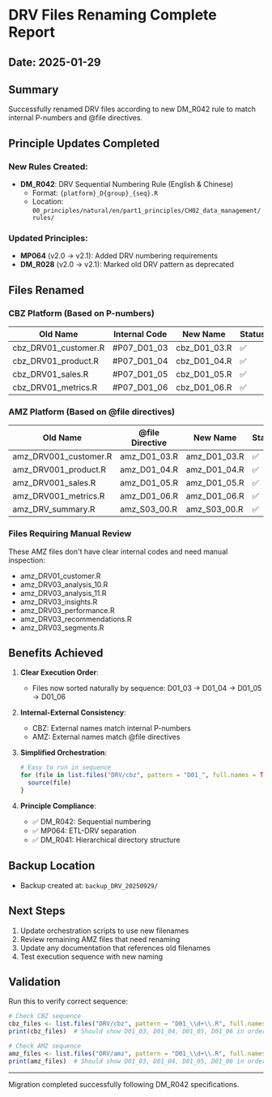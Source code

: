 # DRV Files Renaming Complete Report

## Date: 2025-01-29

## Summary
Successfully renamed DRV files according to new DM_R042 rule to match internal P-numbers and @file directives.

## Principle Updates Completed

### New Rules Created:
- **DM_R042**: DRV Sequential Numbering Rule (English & Chinese)
  - Format: `{platform}_D{group}_{seq}.R`
  - Location: `00_principles/natural/en/part1_principles/CH02_data_management/rules/`

### Updated Principles:
- **MP064** (v2.0 → v2.1): Added DRV numbering requirements
- **DM_R028** (v2.0 → v2.1): Marked old DRV pattern as deprecated

## Files Renamed

### CBZ Platform (Based on P-numbers)
| Old Name | Internal Code | New Name | Status |
|----------|--------------|----------|--------|
| cbz_DRV01_customer.R | #P07_D01_03 | cbz_D01_03.R | ✅ |
| cbz_DRV01_product.R | #P07_D01_04 | cbz_D01_04.R | ✅ |
| cbz_DRV01_sales.R | #P07_D01_05 | cbz_D01_05.R | ✅ |
| cbz_DRV01_metrics.R | #P07_D01_06 | cbz_D01_06.R | ✅ |

### AMZ Platform (Based on @file directives)
| Old Name | @file Directive | New Name | Status |
|----------|----------------|----------|--------|
| amz_DRV001_customer.R | amz_D01_03.R | amz_D01_03.R | ✅ |
| amz_DRV001_product.R | amz_D01_04.R | amz_D01_04.R | ✅ |
| amz_DRV001_sales.R | amz_D01_05.R | amz_D01_05.R | ✅ |
| amz_DRV001_metrics.R | amz_D01_06.R | amz_D01_06.R | ✅ |
| amz_DRV_summary.R | amz_S03_00.R | amz_S03_00.R | ✅ |

### Files Requiring Manual Review
These AMZ files don't have clear internal codes and need manual inspection:
- amz_DRV01_customer.R
- amz_DRV03_analysis_10.R
- amz_DRV03_analysis_11.R
- amz_DRV03_insights.R
- amz_DRV03_performance.R
- amz_DRV03_recommendations.R
- amz_DRV03_segments.R

## Benefits Achieved

1. **Clear Execution Order**:
   - Files now sorted naturally by sequence: D01_03 → D01_04 → D01_05 → D01_06

2. **Internal-External Consistency**:
   - CBZ: External names match internal P-numbers
   - AMZ: External names match @file directives

3. **Simplified Orchestration**:
   ```r
   # Easy to run in sequence
   for (file in list.files("DRV/cbz", pattern = "D01_", full.names = TRUE)) {
     source(file)
   }
   ```

4. **Principle Compliance**:
   - ✅ DM_R042: Sequential numbering
   - ✅ MP064: ETL-DRV separation
   - ✅ DM_R041: Hierarchical directory structure

## Backup Location
- Backup created at: `backup_DRV_20250929/`

## Next Steps
1. Update orchestration scripts to use new filenames
2. Review remaining AMZ files that need renaming
3. Update any documentation that references old filenames
4. Test execution sequence with new naming

## Validation
Run this to verify correct sequence:
```r
# Check CBZ sequence
cbz_files <- list.files("DRV/cbz", pattern = "D01_\\d+\\.R", full.names = TRUE)
print(cbz_files)  # Should show D01_03, D01_04, D01_05, D01_06 in order

# Check AMZ sequence
amz_files <- list.files("DRV/amz", pattern = "D01_\\d+\\.R", full.names = TRUE)
print(amz_files)  # Should show D01_03, D01_04, D01_05, D01_06 in order
```

---
Migration completed successfully following DM_R042 specifications.